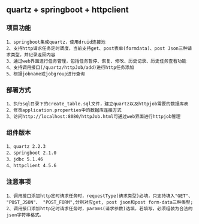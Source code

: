 ## quartz + springboot + httpclient
  
### 项目功能  
    1、springboot集成quartz，使用druid连接池 
    2、支持http请求任务定时调度，当前支持get、post表单(formdata)、post Json三种请求类型，并记录返回内容
    3、通过web界面进行任务管理，包括任务暂停、恢复、修改、历史记录、历史任务查看功能
    4、支持调用接口(/quartz/httpJob/add)进行http任务添加  
    5、根据jobname或jobgroup进行查询
      
### 部署方式  
    1、执行sql目录下的create_table.sql文件，建立quartz以及httpjob需要的数据库表  
    2、修改application.properties中的数据库连接方式
    3、访问http://localhost:8080/httpJob.html可通过web界面进行httpjob管理
    
### 组件版本  
    1、quartz 2.2.3  
    2、springboot 2.1.0
    3、jdbc 5.1.46
    4、httpclient 4.5.6
  
### 注意事项  
`1、调用接口添加http定时请求任务时，requestType(请求类型)必填，只支持填入"GET"、 "POST_JSON"、 "POST_FORM",分别对应get, post json和post form-data三种类型;`  
`2、调用接口添加http定时请求任务时，params(请求参数)选填，若填写，必须组装为合法的json字符串格式。`  
   
